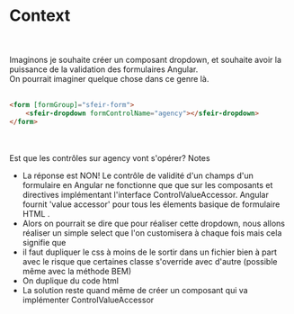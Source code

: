 <!-- .slide: class="sfeir-basic-slide with-code" -->
# Context
<br><br>
Imaginons je souhaite créer un composant dropdown, et souhaite avoir la puissance de la validation des formulaires Angular.
<br>
On pourrait imaginer quelque chose dans ce genre là.
<br><br>
```html
<form [formGroup]="sfeir-form">
    <sfeir-dropdown formControlName="agency"></sfeir-dropdown>
</form>
```
<!-- .element: class="big-code" -->
<br><br>
<span class="important center">Est que les contrôles sur agency vont s'opérer? </span>
Notes
- La réponse est NON! Le contrôle de validité d'un champs d'un formulaire en Angular ne fonctionne que que sur les composants et directives implémentant l'interface ControlValueAccessor. Angular fournit 'value accessor' pour tous les élements basique de formulaire HTML .
- Alors on pourrait se dire que pour réaliser cette dropdown, nous allons réaliser un simple select que l'on customisera à chaque fois mais cela signifie que
 - il faut dupliquer le css à moins de le sortir dans un fichier bien à part avec le risque que certaines classe s'override avec d'autre (possible même avec la méthode BEM)
 - On duplique du code html
- La solution reste quand même de créer un composant qui va implémenter ControlValueAccessor
